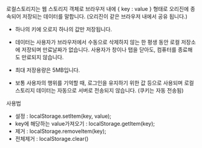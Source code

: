 로컬스토리지는 웹 스토리지 객체로 브라우저 내에 { key : value } 형태로 오리진에 종속되어 저장되는 데이터를 말합니다. (오리진이 같은 브라우저 내에서 공유 됩니다.)
- 하나의 키에 오로지 하나의 값만 저장됩니다.

- 데이터는 사용자가 브라우저에서 수동으로 삭제하지 않는 한 평생 동안 로컬
저장소에 저장되며 만료날짜가 없습니다. 사용자가 창이나 탭을 닫아도, 컴퓨터를 종료해도 만료되지 않습니다.

- 최대 저장용량은 5MB입니다.
- 보통 사용자의 행위를 기억할 때, 로그인을 유지하기 위한 값 등으로 사용되며 로컬 스토리지 데이터는 자동으로 서버로 전송되지 않습니다. (쿠키는 자동 전송됨)

사용법
- 설정 : localStorage.setItem(key, value);
- key에 해당하는 value가져오기 : localStorage.getItem(key);
- 제거 : localStorage.removeItem(key);
- 전체제거 : localStorage.clear()
